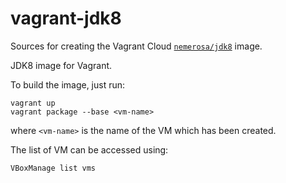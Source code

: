 vagrant-jdk8
============

Sources for creating the Vagrant Cloud [`nemerosa/jdk8`](https://vagrantcloud.com/nemerosa/boxes/jdk8) image.

JDK8 image for Vagrant.

To build the image, just run:

	vagrant up
	vagrant package --base <vm-name>

where `<vm-name>` is the name of the VM which has been created.

The list of VM can be accessed using:

	VBoxManage list vms
